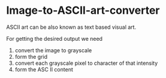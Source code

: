 # Image-to-ASCII-art-converter

ASCII art can be also known as text based visual art.

For getting the desired output we need 
1. convert the image to grayscale
2. form the grid
3. convert each grayscale pixel to character of that intensity
4. form the ASC II content

    
